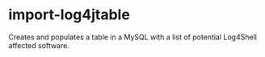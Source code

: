 # import-log4jtable
Creates and populates a table in a MySQL with a list of potential Log4Shell affected software.
